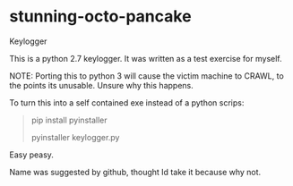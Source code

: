 # stunning-octo-pancake
Keylogger

This is a python 2.7 keylogger. It was written as a test exercise for myself. 

NOTE: Porting this to python 3 will cause the victim machine to CRAWL, to the points its unusable. Unsure why this happens.

To turn this into a self contained exe instead of a python scrips:

>pip install pyinstaller
>
>pyinstaller keylogger.py

Easy peasy. 

Name was suggested by github, thought Id take it because why not.

